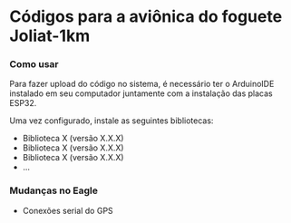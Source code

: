 
# Códigos para a aviônica do foguete Joliat-1km

### Como usar

Para fazer upload do código no sistema, é necessário ter o ArduinoIDE instalado em seu computador juntamente com a instalação das placas ESP32.

Uma vez configurado, instale as seguintes bibliotecas:

- Biblioteca X (versão X.X.X)
- Biblioteca X (versão X.X.X)
- Biblioteca X (versão X.X.X)
- ...

### Mudanças no Eagle

- Conexões serial do GPS